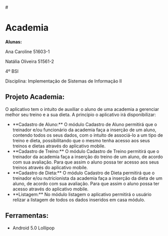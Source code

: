 #<h1> Academia</h1>
**Alunas:** 
<p>Ana Caroline 51603-1 
<p>Natália Oliveira 51561-2 
<p>4º BSI 
<p>Disciplina: Implementação de Sistemas de Informação II 

<p><p>
<h2>Projeto Academia:</h2>
O aplicativo tem o intuito de auxiliar o aluno de uma academia a gerenciar melhor  seu treino e a sua dieta.
A principio o aplicativo irá disponibilizar: 
   <ul>
    <li>**Cadastro de Aluno:** O módulo Cadastro de Aluno permitirá que o treinador e/ou funcionário da academia faça a inserção de um aluno, contendo todos os seus dados, com o intuito de associá-lo a um tipo de treino e dieta, possibilitando que o mesmo tenha acesso aos seus treinos e dietas através do aplicativo mobile. </li>
    <li>**Cadastro de Treino:** O módulo Cadastro de Treino permitirá que o treinador da academia faça a inserção do treino de um aluno, de acordo com sua avaliação. Para que assim o aluno possa ter acesso aos seus treinos através do aplicativo mobile.</li>
    <li>**Cadastro de Dieta:** O módulo Cadastro de Dieta permitirá que o treinador e/ou nutricionista da academia faça a inserção da dieta de um aluno, de acordo com sua avaliação. Para que assim o aluno possa ter acesso através do aplicativo mobile.</li>
    <li>**Listagem:** No módulo listagem o aplicativo permitirá o usuário relizar a listagem de todos os dados inseridos em casa módulo.</li>
    </ul>
    
  <h2>Ferramentas:</h2>
     <ul><li>Android 5.0 Lollipop</li></ul>
     
